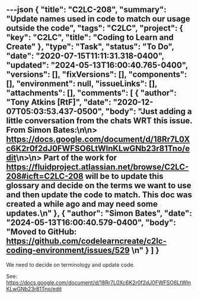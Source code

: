 ---json
{
  "title": "C2LC-208",
  "summary": "Update names used in code to match our usage outside the code",
  "tags": "C2LC",
  "project": {
    "key": "C2LC",
    "title": "Coding to Learn and Create"
  },
  "type": "Task",
  "status": "To Do",
  "date": "2020-07-15T11:11:31.318-0400",
  "updated": "2024-05-13T16:00:40.765-0400",
  "versions": [],
  "fixVersions": [],
  "components": [],
  "environment": null,
  "issueLinks": [],
  "attachments": [],
  "comments": [
    {
      "author": "Tony Atkins [RtF]",
      "date": "2020-12-07T05:03:53.437-0500",
      "body": "Just adding a little conversation from the chats WRT this issue. From Simon Bates:\n\n> <https://docs.google.com/document/d/18Rr7L0Xc6K2r0f2dJ0FWFSO6LtWlnKLwGNb23r81Tno/edit>\n>\n> Part of the work for <https://fluidproject.atlassian.net/browse/C2LC-208#icft=C2LC-208> will be to update this glossary and decide on the terms we want to use and then update the code to match. This doc was created a while ago and may need some updates.\n"
    },
    {
      "author": "Simon Bates",
      "date": "2024-05-13T16:00:40.579-0400",
      "body": "Moved to GitHub: <https://github.com/codelearncreate/c2lc-coding-environment/issues/529>&#x20;\n"
    }
  ]
}
---
We need to decide on terminology and update code.

See: <https://docs.google.com/document/d/18Rr7L0Xc6K2r0f2dJ0FWFSO6LtWlnKLwGNb23r81Tno/edit>

 

        